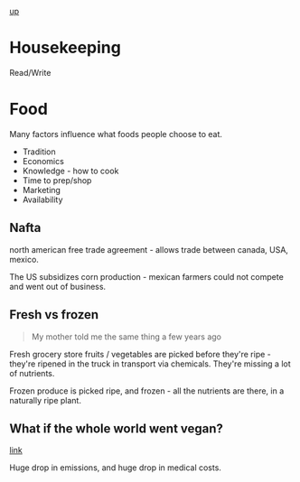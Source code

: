 [up](../index.md)

# Housekeeping

Read/Write

# Food

Many factors influence what foods people choose to eat.

- Tradition
- Economics
- Knowledge - how to cook
- Time to prep/shop
- Marketing
- Availability

## Nafta

north american free trade agreement - allows trade between canada, USA, mexico.

The US subsidizes corn production - mexican farmers could not compete and went out of business.

## Fresh vs frozen

> My mother told me the same thing a few years ago

Fresh grocery store fruits / vegetables are picked before they're ripe - they're ripened in the truck in transport via chemicals. They're missing a lot of nutrients.

Frozen produce is picked ripe, and frozen - all the nutrients are there, in a naturally ripe plant.

## What if the whole world went vegan?

[link](https://www.conservationmagazine.org/2016/03/can-vegans-really-save-planet/)

Huge drop in emissions, and huge drop in medical costs.
